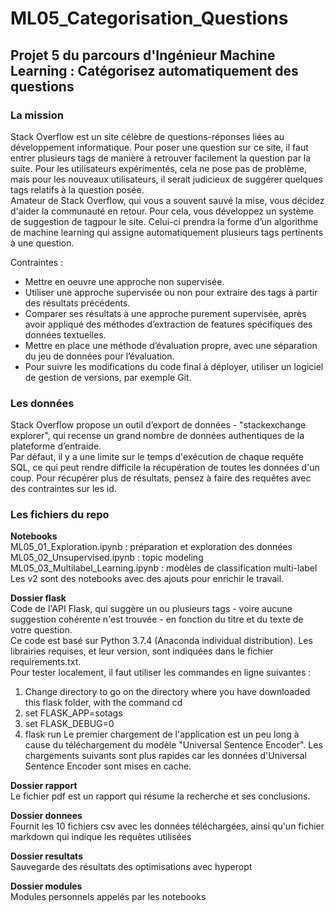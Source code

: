 # ML05_Categorisation_Questions
  
## Projet 5 du parcours d'Ingénieur Machine Learning : Catégorisez automatiquement des questions
  
### La mission
  
Stack Overflow est un site célèbre de questions-réponses liées au développement informatique. Pour poser une question sur ce site, il faut entrer plusieurs tags de manière à retrouver facilement la question par la suite. Pour les utilisateurs expérimentés, cela ne pose pas de problème, mais pour les nouveaux utilisateurs, il serait judicieux de suggérer quelques tags relatifs à la question posée.  
Amateur de Stack Overflow, qui vous a souvent sauvé la mise, vous décidez d'aider la communauté en retour. Pour cela, vous développez un système de suggestion de tagpour le site. Celui-ci prendra la forme d’un algorithme de machine learning qui assigne automatiquement plusieurs tags pertinents à une question.  
  
Contraintes :
- Mettre en oeuvre une approche non supervisée.
- Utiliser une approche supervisée ou non pour extraire des tags à partir des résultats précédents.
- Comparer ses résultats à une approche purement supervisée, après avoir appliqué des méthodes d’extraction de features spécifiques des données textuelles.
- Mettre en place une méthode d’évaluation propre, avec une séparation du jeu de données pour l’évaluation.
- Pour suivre les modifications du code final à déployer, utiliser un logiciel de gestion de versions, par exemple Git.
  
  
### Les données
  
Stack Overflow propose un outil d’export de données - "stackexchange explorer", qui recense un grand nombre de données authentiques de la plateforme d’entraide.  
Par défaut, il y a une limite sur le temps d'exécution de chaque requête SQL, ce qui peut rendre difficile la récupération de toutes les données d'un coup. Pour récupérer plus de résultats, pensez à faire des requêtes avec des contraintes sur les id.  
  
  
### Les fichiers du repo
  
**Notebooks**  
ML05_01_Exploration.ipynb : préparation et exploration des données  
ML05_02_Unsupervised.ipynb : topic modeling  
ML05_03_Multilabel_Learning.ipynb : modèles de classification multi-label  
Les v2 sont des notebooks avec des ajouts pour enrichir le travail.  
  
**Dossier flask**  
Code de l'API Flask, qui suggère un ou plusieurs tags - voire aucune suggestion cohérente n'est trouvée - en fonction du titre et du texte de votre question.  
Ce code est basé sur Python 3.7.4 (Anaconda individual distribution). Les librairies requises, et leur version, sont indiquées dans le fichier requirements.txt.  
Pour tester localement, il faut utiliser les commandes en ligne suivantes :
1. Change directory to go on the directory where you have downloaded this flask folder, with the command cd
2. set FLASK_APP=sotags
3. set FLASK_DEBUG=0
4. flask run
Le premier chargement de l'application est un peu long à cause du téléchargement du modèle "Universal Sentence Encoder". Les chargements suivants sont plus rapides car les données d'Universal Sentence Encoder sont mises en cache.  
  
**Dossier rapport**  
Le fichier pdf est un rapport qui résume la recherche et ses conclusions.  
  
**Dossier donnees**  
Fournit les 10 fichiers csv avec les données téléchargées, ainsi qu'un fichier markdown qui indique les requêtes utilisées  
  
**Dossier resultats**  
Sauvegarde des résultats des optimisations avec hyperopt  

**Dossier modules**  
Modules personnels appelés par les notebooks  
